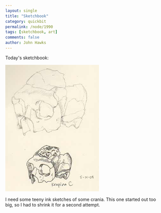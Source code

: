 ```yaml
---
layout: single 
title: "Sketchbook" 
category: quickbit
permalink: /node/1990
tags: [sketchbook, art] 
comments: false 
author: John Hawks 
---
```


Today's sketchbook:

<div class="middle-picture">
<img src="/graphics/krapina_c_sketchbook_small_2009.jpg" height="400" width="296" alt="Krapina C sketch" />
</div>

I need some teeny ink sketches of some crania. This one started out too big, so I had to shrink it for a second attempt. 

